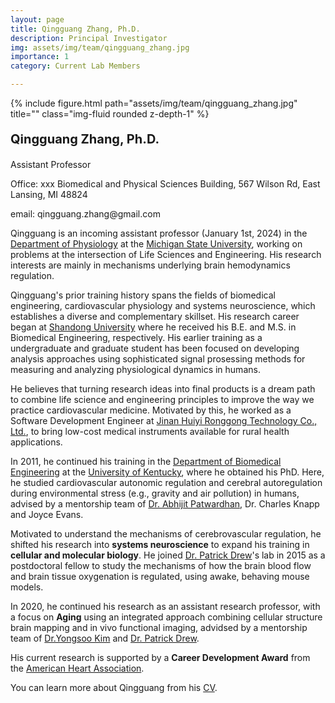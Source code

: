 ```yaml
---
layout: page
title: Qingguang Zhang, Ph.D.
description: Principal Investigator
img: assets/img/team/qingguang_zhang.jpg
importance: 1
category: Current Lab Members

---
```


<div class="row">
    <div class="col-sm-2 mt-3 mt-md-0">
        {% include figure.html path="assets/img/team/qingguang_zhang.jpg" title="" class="img-fluid rounded z-depth-1" %}
    </div>
    <div class="col-sm mt-3 mt-md-0">
         <div class="text">
            <p style = "font-size:20px"><strong> Qingguang Zhang, Ph.D. </strong> </p>
            <p> Assistant Professor</p>
            <p> Office: xxx Biomedical and Physical Sciences Building, 567 Wilson Rd, East Lansing, MI 48824</p>
            <p> email: qingguang.zhang@gmail.com</p>
        </div>
    </div>
</div>

Qingguang is an incoming assistant professor (January 1st, 2024) in the [Department of Physiology](https://physiology.natsci.msu.edu/) at the [Michigan State University](https://msu.edu/), working on problems at the intersection of Life Sciences and Engineering. His research interests are mainly in mechanisms underlying brain hemodynamics regulation.

Qingguang's prior training history spans the fields of biomedical engineering, cardiovascular physiology and systems neuroscience, which establishes a diverse and complementary skillset. His research career began at [Shandong University](https://www.en.sdu.edu.cn/) where he received his B.E. and M.S. in Biomedical Engineering, respectively. His earlier training as a undergraduate and graduate student has been focused on developing analysis approaches using sophisticated signal prosessing methods for measuring and analyzing physiological dynamics in humans.

He believes that turning research ideas into final products is a dream path to combine life science and engineering principles to improve the way we practice cardiovascular medicine. Motivated by this, he worked as a Software Development Engineer at [Jinan Huiyi Ronggong Technology Co., Ltd.](http://www.hyrgyl.com/), to bring low-cost medical instruments available for rural health applications.

In 2011, he continued his training in the [Department of Biomedical Engineering](https://www.uky.edu/academics/bachelors/biomedical-engineering) at the [University of Kentucky](https://www.uky.edu/academics/bachelors/biomedical-engineering), where he obtained his PhD. Here, he studied cardiovascular autonomic regulation and cerebral autoregulation during environmental stress (e.g., gravity and air pollution) in humans, advised by a mentorship team of [Dr. Abhijit Patwardhan](https://www.engr.uky.edu/directory/patwardhan-abhijit), Dr. Charles Knapp and Joyce Evans.

Motivated to understand the mechanisms of cerebrovascular regulation, he shifted his research into **systems neuroscience** to expand his training in **cellular and molecular biology**. He joined [Dr. Patrick Drew](https://www.drew-lab.org/)'s lab in 2015 as a postdoctoral fellow to study the mechanisms of how the brain blood flow and brain tissue oxygenation is regulated, using awake, behaving mouse models.

In 2020, he continued his research as an assistant research professor, with a focus on **Aging** using an integrated approach combining cellular structure brain mapping and in vivo functional imaging, advidsed by a mentorship team of [Dr.Yongsoo Kim](https://kimlab.io/) and [Dr. Patrick Drew](https://www.drew-lab.org/). 

His current research is supported by a **Career Development Award** from the [American Heart Association](https://www.heart.org/).

You can learn more about Qingguang from his [CV](/assets/pdf/team_CV/qingguang_zhang.pdf).




